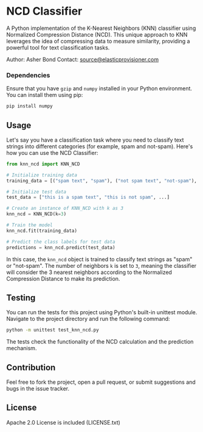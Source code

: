 # NCD Classifier

A Python implementation of the K-Nearest Neighbors (KNN) classifier using Normalized Compression Distance (NCD). This unique approach to KNN leverages the idea of compressing data to measure similarity, providing a powerful tool for text classification tasks.

Author: Asher Bond
Contact: source@elasticprovisioner.com

### Dependencies

Ensure that you have `gzip` and `numpy` installed in your Python environment. You can install them using pip:

```bash
pip install numpy
```

## Usage

Let's say you have a classification task where you need to classify text strings into different categories (for example, spam and not-spam). Here's how you can use the NCD Classifier:

```python
from knn_ncd import KNN_NCD

# Initialize training data
training_data = [("spam text", "spam"), ("not spam text", "not-spam"), ...] 

# Initialize test data
test_data = ["this is a spam text", "this is not spam", ...]

# Create an instance of KNN_NCD with k as 3
knn_ncd = KNN_NCD(k=3)

# Train the model
knn_ncd.fit(training_data)

# Predict the class labels for test data
predictions = knn_ncd.predict(test_data)
```

In this case, the `knn_ncd` object is trained to classify text strings as "spam" or "not-spam". The number of neighbors `k` is set to `3`, meaning the classifier will consider the 3 nearest neighbors according to the Normalized Compression Distance to make its prediction.

## Testing

You can run the tests for this project using Python's built-in unittest module. Navigate to the project directory and run the following command:

```bash
python -m unittest test_knn_ncd.py

```

The tests check the functionality of the NCD calculation and the prediction mechanism.

## Contribution

Feel free to fork the project, open a pull request, or submit suggestions and bugs in the issue tracker.

## License

Apache 2.0 License is included (LICENSE.txt)

